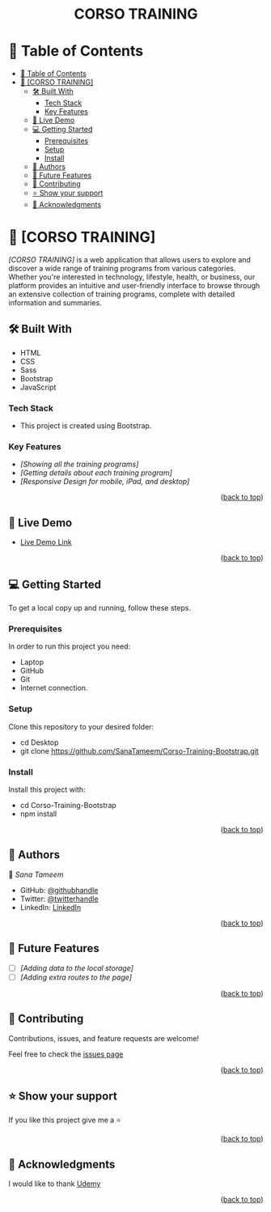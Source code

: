 <a name="readme-top"></a>

<div align="center">

  <h1><b>CORSO TRAINING</b></h1>

</div>

<!-- TABLE OF CONTENTS -->

# 📗 Table of Contents

- [📗 Table of Contents](#-table-of-contents)
- [📖 \[CORSO TRAINING\] ](#-corso-training-)
  - [🛠 Built With ](#-built-with-)
    - [Tech Stack ](#tech-stack-)
    - [Key Features ](#key-features-)
  - [🚀 Live Demo ](#-live-demo-)
  - [💻 Getting Started ](#-getting-started-)
    - [Prerequisites](#prerequisites)
    - [Setup](#setup)
    - [Install](#install)
  - [👥 Authors ](#-authors-)
  - [🔭 Future Features ](#-future-features-)
  - [🤝 Contributing ](#-contributing-)
  - [⭐️ Show your support ](#️-show-your-support-)
  - [🙏 Acknowledgments ](#-acknowledgments-)

<!-- PROJECT DESCRIPTION -->

# 📖 [CORSO TRAINING] <a name="about-project"></a>

_[CORSO TRAINING]_ is a web application that allows users to explore and discover a wide range of training programs from various categories. Whether you're interested in technology, lifestyle, health, or business, our platform provides an intuitive and user-friendly interface to browse through an extensive collection of training programs, complete with detailed information and summaries.

## 🛠 Built With <a name="built-with"></a>

- HTML
- CSS
- Sass
- Bootstrap
- JavaScript

### Tech Stack <a name="tech-stack"></a>

- This project is created using Bootstrap.

<!-- Features -->

### Key Features <a name="key-features"></a>

- _[Showing all the training programs]_
- _[Getting details about each training program]_
- _[Responsive Design for mobile, iPad, and desktop]_

<p align="right">(<a href="#readme-top">back to top</a>)</p>

<!-- LIVE DEMO -->

## 🚀 Live Demo <a name="live-demo"></a>

- [Live Demo Link]()

<p align="right">(<a href="#readme-top">back to top</a>)</p>

<!-- GETTING STARTED -->

## 💻 Getting Started <a name="getting-started"></a>

To get a local copy up and running, follow these steps.

### Prerequisites

In order to run this project you need:

- Laptop
- GitHub
- Git
- Internet connection.

### Setup

Clone this repository to your desired folder:

- cd Desktop
- git clone https://github.com/SanaTameem/Corso-Training-Bootstrap.git

### Install

Install this project with:

- cd Corso-Training-Bootstrap
- npm install

<p align="right">(<a href="#readme-top">back to top</a>)</p>

<!-- AUTHORS -->

## 👥 Authors <a name="authors"></a>

👤 _Sana Tameem_

- GitHub: [@githubhandle](https://github.com/SanaTameem)
- Twitter: [@twitterhandle](https://twitter.com/sanooo2001)
- LinkedIn: [LinkedIn](https://www.linkedin.com/in/sana-tameem/)

<p align="right">(<a href="#readme-top">back to top</a>)</p>

<!-- FUTURE FEATURES -->

## 🔭 Future Features <a name="future-features"></a>

- [ ] _[Adding data to the local storage]_
- [ ] _[Adding extra routes to the page]_

<p align="right">(<a href="#readme-top">back to top</a>)</p>

<!-- CONTRIBUTING -->

## 🤝 Contributing <a name="contributing"></a>

Contributions, issues, and feature requests are welcome!

Feel free to check the [issues page](https://github.com/SanaTameem/Corso-Training-Bootstrap/issues)

<p align="right">(<a href="#readme-top">back to top</a>)</p>

<!-- SUPPORT -->

## ⭐️ Show your support <a name="support"></a>

If you like this project give me a ⭐️

<p align="right">(<a href="#readme-top">back to top</a>)</p>

<!-- ACKNOWLEDGEMENTS -->

## 🙏 Acknowledgments <a name="acknowledgements"></a>

I would like to thank [Udemy](https://www.udemy.com/course/bootstrap-from-scratch)

<p align="right">(<a href="#readme-top">back to top</a>)</p>
